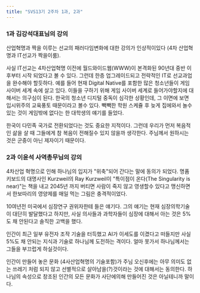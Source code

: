 ```yaml
---
title: "SVS13기 2주차 1과, 2과"
---
```

### 1과 김강석대표님의 강의
산업혁명과 짝을 이루는 선교의 패러다임변화에 대한 강의가 인상적이있다 (4차 산업혁명과 IT선교가 짝을이룸). 

사실 IT선교는 4차산업혁명 이전에 월드와이드웹(WWW)이 본격화된 90년대 중반 이후부터 시작 되었다고 볼 수 있다. 
그런데 한층 업그레이드되고 전략적인 IT로 선교과업을 완수해야 할듯하다. 예를 들어 현재 Digital Native를 포함한 많은 청소년들이 게임 사이버 세계 속에 살고 있다. 
이들을 구하기 위해 게임 사이버 세계로 들어가야할지에 대해서는 의구심이 된다. 한국의 청소년 디지털 중독이 심각한 상황인데, 그 이면에 보면 입시위주의 교육풍토 때문이라고 볼수 있다.
빽빽한 학원 스케쥴 후 늦게 집에와서 놀수 있는 것이 게임밖에 없다는 한 대학생의 얘기를 들었다.

한국이 다민족 국가로 전환되었다는 것도 중요한 지적이다. 그런데 우리가 먼저 복음적인 삶을 살 때 그들에게 참 복음이 전해질수 있지 않을까 생각한다. 주님께서 원하시는 것은 군중이 아닌 제자이기 때문이다.

### 2과 이윤석 사역총무님의 강의
4차산업 혁명으로 인해 하나님의 입지가 "위축"되어 간다는 말에 동의가 되었다. 명품 키보드의 대명사인 Kurzweil의 Ray Kurzweil이 "특이점이 온다(The Singularity is near)"는 책을 내고 2045년 까지 버티면 사람이 죽지 않고 영생할수 있다고 맹신하면서 한보따리의 영양제를 매일 먹는 그림은 충격적이었다. 

10여년전 미국에서 심장연구 권위자한테 들은 얘기다. 그의 얘기는 현재 심장의학기술이 대단히 발달했다고 하지만, 사실 의사들과 과학자들이 심장에 대해서 아는 것은 5%도 채 안된다고 솔직한 고백을 했다. 

인간이 최근 일부 유전자 조작 기술을 터득했고 AI가 이세도를 이겼다고 떠들지만 사실 5%도 채 안되는 지식과 기술로 하나님께 도전하는 격이다. 얼마 못가서 하나님께서는 그들을 부끄럽게 하실것이다.

인간이 만들어 놓은 문화 (4사산업혁명의 기술포함)가 주님 오신후에는 아무 의미도 없는 쓰레기 처럼 되지 않고 선별적으로 살아남을(?)것이라는 것에 대해서는 동의한다.
하나님의 속성으로 창조된 인간의 모든 문화가 사단에의해 만들어진 것은 아닐테니까 말이다.




